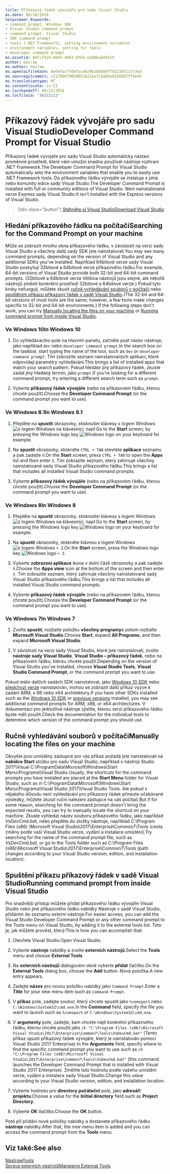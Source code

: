 ```yaml
---
title: Příkazový řádek vývojáře pro sadu Visual Studio
ms.date: 06/18/2018
helpviewer_keywords:
- command prompt, Windows SDK
- Visual Studio command prompt
- command prompt, Visual Studio
- SDK command prompt
- tools [.NET Framework], setting environment variables
- environment variables, setting for tools
- developer command prompt
ms.assetid: 94fcf524-9045-4993-bfb2-e2d8bad44219
author: mairaw
ms.author: mairaw
ms.openlocfilehash: 8e64facffd4face929b28d660ffd5210f127c3bd
ms.sourcegitcommit: c217b067985905cb21eafc5dd9a83568d7ff4e45
ms.translationtype: MT
ms.contentlocale: cs-CZ
ms.lasthandoff: 06/22/2018
ms.locfileid: "36315222"
---
```

# <a name="developer-command-prompt-for-visual-studio"></a><span data-ttu-id="05c8c-102">Příkazový řádek vývojáře pro sadu Visual Studio</span><span class="sxs-lookup"><span data-stu-id="05c8c-102">Developer Command Prompt for Visual Studio</span></span>

<span data-ttu-id="05c8c-103">Příkazový řádek vývojáře pro sadu Visual Studio automaticky nastaví proměnné prostředí, které vám umožní snadno používat nástroje rozhraní .NET Framework.</span><span class="sxs-lookup"><span data-stu-id="05c8c-103">The Developer Command Prompt for Visual Studio automatically sets the environment variables that enable you to easily use .NET Framework tools.</span></span> <span data-ttu-id="05c8c-104">Do příkazového řádku vývojáře se instaluje s plná nebo komunity edice sady Visual Studio.</span><span class="sxs-lookup"><span data-stu-id="05c8c-104">The Developer Command Prompt is installed with full or community editions of Visual Studio.</span></span> <span data-ttu-id="05c8c-105">Není nainstalovaná verze Express sady Visual Studio.</span><span class="sxs-lookup"><span data-stu-id="05c8c-105">It isn't installed with the Express versions of Visual Studio.</span></span>

> [!div class="button"]
[<span data-ttu-id="05c8c-106">Stáhněte si Visual Studio</span><span class="sxs-lookup"><span data-stu-id="05c8c-106">Download Visual Studio</span></span>](https://visualstudio.microsoft.com/downloads/?utm_medium=microsoft&utm_source=docs.microsoft.com&utm_campaign=button+cta&utm_content=download+vs2017)

## <a name="searching-for-the-command-prompt-on-your-machine"></a><span data-ttu-id="05c8c-107">Hledání příkazového řádku na počítači</span><span class="sxs-lookup"><span data-stu-id="05c8c-107">Searching for the Command Prompt on your machine</span></span>

<span data-ttu-id="05c8c-108">Může se zobrazit mnoho okna příkazového řádku, v závislosti na verzi sady Visual Studio a všechny další sady SDK jste nainstalovali.</span><span class="sxs-lookup"><span data-stu-id="05c8c-108">You may see many command prompts, depending on the version of Visual Studio and any additional SDKs you've installed.</span></span> <span data-ttu-id="05c8c-109">Například 64bitové verze sady Visual Studio poskytují 32bitové a 64bitové verze příkazového řádku.</span><span class="sxs-lookup"><span data-stu-id="05c8c-109">For example, 64-bit versions of Visual Studio provide both 32-bit and 64-bit command prompts.</span></span> <span data-ttu-id="05c8c-110">(32bitové a 64bitové verze Většina nástrojů jsou stejné, ale několik nástrojů změnit konkrétní prostředí 32bitové a 64bitové verze.) Pokud tyto kroky nefungují, můžete zkusit [ručně vyhledávání souborů v počítači](#manually-locating-the-files-on-your-machine) nebo [spuštěním příkazu příkazový řádek v sadě Visual Studio](#running-command-prompt-from-inside-visual-studio).</span><span class="sxs-lookup"><span data-stu-id="05c8c-110">(The 32-bit and 64-bit versions of most tools are the same; however, a few tools make changes specific to 32-bit and 64-bit environments.) If the following steps don't work, you can try [Manually locating the files on your machine](#manually-locating-the-files-on-your-machine) or [Running command prompt from inside Visual Studio](#running-command-prompt-from-inside-visual-studio).</span></span>

### <a name="in-windows-10"></a><span data-ttu-id="05c8c-111">Ve Windows 10</span><span class="sxs-lookup"><span data-stu-id="05c8c-111">In Windows 10</span></span>

1. <span data-ttu-id="05c8c-112">Do vyhledávacího pole na hlavním panelu, začněte psát název nástroje, jako například `dev` nebo `developer command prompt`.</span><span class="sxs-lookup"><span data-stu-id="05c8c-112">In the search box on the taskbar, start typing the name of the tool, such as `dev` or `developer command prompt`.</span></span> <span data-ttu-id="05c8c-113">Tím zobrazíte seznam nainstalovaných aplikací, které odpovídají parametry vyhledávání.</span><span class="sxs-lookup"><span data-stu-id="05c8c-113">This brings a list of installed apps that match your search pattern.</span></span> <span data-ttu-id="05c8c-114">Pokud hledáte jiný příkazový řádek, zkuste zadat jiný hledaný termín, jako `prompt`.</span><span class="sxs-lookup"><span data-stu-id="05c8c-114">If you're looking for a different command prompt, try entering a different search term such as `prompt`.</span></span>

2. <span data-ttu-id="05c8c-115">Vyberte **příkazový řádek vývojáře** (nebo na příkazovém řádku, kterou chcete použít).</span><span class="sxs-lookup"><span data-stu-id="05c8c-115">Choose the **Developer Command Prompt** (or the command prompt you want to use).</span></span>

### <a name="in-windows-81"></a><span data-ttu-id="05c8c-116">Ve Windows 8.1</span><span class="sxs-lookup"><span data-stu-id="05c8c-116">In Windows 8.1</span></span>

1. <span data-ttu-id="05c8c-117">Přejděte na **spustit** obrazovky, stisknutím klávesy s logem Windows ![s logem Windows](../get-started/media/windowskeyboardlogo.png "Windowskeyboardlogo") na klávesnici, např.</span><span class="sxs-lookup"><span data-stu-id="05c8c-117">Go to the **Start** screen, by pressing the Windows logo key ![Windows logo](../get-started/media/windowskeyboardlogo.png "Windowskeyboardlogo") on your keyboard for example.</span></span>

2. <span data-ttu-id="05c8c-118">Na **spustit** obrazovky, stiskněte `CTRL + TAB` otevřete **aplikace** seznamu a pak zadejte `V`.</span><span class="sxs-lookup"><span data-stu-id="05c8c-118">On the **Start** screen, press `CTRL + TAB` to open the **Apps** list and then enter `V`.</span></span> <span data-ttu-id="05c8c-119">Tím zobrazíte seznam, který zahrnuje všechny nainstalované sady Visual Studio příkazového řádku.</span><span class="sxs-lookup"><span data-stu-id="05c8c-119">This brings a list that includes all installed Visual Studio command prompts.</span></span>

3. <span data-ttu-id="05c8c-120">Vyberte **příkazový řádek vývojáře** (nebo na příkazovém řádku, kterou chcete použít).</span><span class="sxs-lookup"><span data-stu-id="05c8c-120">Choose the **Developer Command Prompt** (or the command prompt you want to use).</span></span>

### <a name="in-windows-8"></a><span data-ttu-id="05c8c-121">Ve Windows 8</span><span class="sxs-lookup"><span data-stu-id="05c8c-121">In Windows 8</span></span>

1. <span data-ttu-id="05c8c-122">Přejděte na **spustit** obrazovky, stisknutím klávesy s logem Windows ![s logem Windows](../get-started/media/windowskeyboardlogo.png "Windowskeyboardlogo") na klávesnici, např.</span><span class="sxs-lookup"><span data-stu-id="05c8c-122">Go to the **Start** screen, by pressing the Windows logo key ![Windows logo](../get-started/media/windowskeyboardlogo.png "Windowskeyboardlogo") on your keyboard for example.</span></span>

2. <span data-ttu-id="05c8c-123">Na **spustit** obrazovky, stiskněte klávesu s logem Windows ![s logem Windows](../get-started/media/windowskeyboardlogo.png "Windowskeyboardlogo") `+ Z`.</span><span class="sxs-lookup"><span data-stu-id="05c8c-123">On the **Start** screen, press the Windows logo key ![Windows logo](../get-started/media/windowskeyboardlogo.png "Windowskeyboardlogo") `+ Z`.</span></span>

3. <span data-ttu-id="05c8c-124">Vyberte **zobrazení aplikace** ikona v dolní části obrazovky a pak zadejte `V`.</span><span class="sxs-lookup"><span data-stu-id="05c8c-124">Choose the **Apps view** icon at the bottom of the screen and then enter `V`.</span></span> <span data-ttu-id="05c8c-125">Tím zobrazíte seznam, který zahrnuje všechny nainstalované sady Visual Studio příkazového řádku.</span><span class="sxs-lookup"><span data-stu-id="05c8c-125">This brings a list that includes all installed Visual Studio command prompts.</span></span>

4. <span data-ttu-id="05c8c-126">Vyberte **příkazový řádek vývojáře** (nebo na příkazovém řádku, kterou chcete použít).</span><span class="sxs-lookup"><span data-stu-id="05c8c-126">Choose the **Developer Command Prompt** (or the command prompt you want to use).</span></span>

### <a name="in-windows-7"></a><span data-ttu-id="05c8c-127">Ve Windows 7</span><span class="sxs-lookup"><span data-stu-id="05c8c-127">In Windows 7</span></span>

1. <span data-ttu-id="05c8c-128">Zvolte **spustit**, rozbalte položku **všechny programy**a potom rozbalte **Microsoft Visual Studio**.</span><span class="sxs-lookup"><span data-stu-id="05c8c-128">Choose **Start**, expand **All Programs**, and then expand **Microsoft Visual Studio**.</span></span>

2. <span data-ttu-id="05c8c-129">V závislosti na verzi sady Visual Studio, které jste nainstalovali, zvolte **nástroje sady Visual Studio**, **Visual Studio – příkazový řádek**, nebo na příkazovém řádku, kterou chcete použít.</span><span class="sxs-lookup"><span data-stu-id="05c8c-129">Depending on the version of Visual Studio you've installed, choose  **Visual Studio Tools**, **Visual Studio Command Prompt**, or the command prompt you want to use.</span></span>

<span data-ttu-id="05c8c-130">Pokud máte dalších sadách SDK nainstalovat, jako [Windows 10 SDK](https://developer.microsoft.com/windows/downloads/windows-10-sdk) nebo [předchozí verze](https://developer.microsoft.com/windows/downloads/sdk-archive) nainstalován, mohou se zobrazit další příkaz vyzve k zadání ARM, x 86 nebo x64 architektury.</span><span class="sxs-lookup"><span data-stu-id="05c8c-130">If you have other SDKs installed such as the [Windows 10 SDK](https://developer.microsoft.com/windows/downloads/windows-10-sdk) or [previous versions](https://developer.microsoft.com/windows/downloads/sdk-archive) installed, you may see additional command prompts for ARM, x86, or x64 architectures.</span></span> <span data-ttu-id="05c8c-131">V dokumentaci pro jednotlivé nástroje zjistíte, kterou verzi příkazového řádku byste měli použít.</span><span class="sxs-lookup"><span data-stu-id="05c8c-131">Check the documentation for the individual tools to determine which version of the command prompt you should use.</span></span>

## <a name="manually-locating-the-files-on-your-machine"></a><span data-ttu-id="05c8c-132">Ručně vyhledávání souborů v počítači</span><span class="sxs-lookup"><span data-stu-id="05c8c-132">Manually locating the files on your machine</span></span>

<span data-ttu-id="05c8c-133">Obvykle jsou umístěny zástupce pro vás příkaz požádá jste nainstalovali na **nabídce Start** složku pro sadu Visual Studio, například v nástroji Studio 2017\Visual C:\ProgramData\Microsoft\Windows\Start Menu\Programs\Visual Studio.</span><span class="sxs-lookup"><span data-stu-id="05c8c-133">Usually, the shortcuts for the command prompts you have installed are placed at the **Start Menu** folder for Visual Studio, such as in C:\ProgramData\Microsoft\Windows\Start Menu\Programs\Visual Studio 2017\Visual Studio Tools.</span></span> <span data-ttu-id="05c8c-134">Ale pokud z nějakého důvodu není vyhledávání pro příkazový řádek přineste očekávané výsledky, můžete zkusit ruční nalezení zástupce na váš počítač.</span><span class="sxs-lookup"><span data-stu-id="05c8c-134">But if for some reason, searching for the command prompt doesn't bring the expected results, you can try to manually locate the shortcut on your machine.</span></span> <span data-ttu-id="05c8c-135">Zkuste vyhledat název souboru příkazového řádku, jako například *VsDevCmd.bat*, nebo přejděte do složky nástroje, například C:\Program Files (x86) \Microsoft Visual Studio\2017\Enterprise\Common7\Tools (cesta změny podle vaší Visual Studio verze, vydání a instalace umístění).</span><span class="sxs-lookup"><span data-stu-id="05c8c-135">Try searching for the name of the command prompt file, such as *VsDevCmd.bat*, or go to the Tools folder such as C:\Program Files (x86)\Microsoft Visual Studio\2017\Enterprise\Common7\Tools (path changes according to your Visual Studio version, edition, and installation location).</span></span>

## <a name="running-command-prompt-from-inside-visual-studio"></a><span data-ttu-id="05c8c-136">Spuštění příkazu příkazový řádek v sadě Visual Studio</span><span class="sxs-lookup"><span data-stu-id="05c8c-136">Running command prompt from inside Visual Studio</span></span>

<span data-ttu-id="05c8c-137">Pro snadnější přístup můžete přidat příkazového řádku vývojáře Visual Studio nebo jiné příkazového řádku nabídky Nástroje v sadě Visual Studio, přidáním do seznamu externí nástroje.</span><span class="sxs-lookup"><span data-stu-id="05c8c-137">For easier access, you can add the Visual Studio Developer Command Prompt  or any other command prompt to the Tools menu on Visual Studio, by adding it to the external tools list.</span></span> <span data-ttu-id="05c8c-138">Toto je, jak můžete provést, který:</span><span class="sxs-lookup"><span data-stu-id="05c8c-138">This is how you can accomplish that:</span></span>

1. <span data-ttu-id="05c8c-139">Otevřete Visual Studio.</span><span class="sxs-lookup"><span data-stu-id="05c8c-139">Open Visual Studio.</span></span>

2. <span data-ttu-id="05c8c-140">Vyberte **nástroje** nabídky a zvolte **externích nástrojů**.</span><span class="sxs-lookup"><span data-stu-id="05c8c-140">Select the **Tools** menu and choose **External Tools**.</span></span>

3. <span data-ttu-id="05c8c-141">Na **externích nástrojů** dialogovém okně vyberte **přidat** tlačítko.</span><span class="sxs-lookup"><span data-stu-id="05c8c-141">On the **External Tools** dialog box, choose the **Add** button.</span></span> <span data-ttu-id="05c8c-142">Nová položka.</span><span class="sxs-lookup"><span data-stu-id="05c8c-142">A new entry appears.</span></span>

4. <span data-ttu-id="05c8c-143">Zadejte **název** pro novou položku nabídky jako `Command Prompt`.</span><span class="sxs-lookup"><span data-stu-id="05c8c-143">Enter a **Title** for your new menu item such as `Command Prompt`.</span></span>

5. <span data-ttu-id="05c8c-144">V **příkaz** pole, zadejte soubor, který chcete spustit jako `%comspec%` nebo `C:\Windows\System32\cmd.exe`.</span><span class="sxs-lookup"><span data-stu-id="05c8c-144">In the **Command** field, specify the file you want to launch such as `%comspec%` or `C:\Windows\System32\cmd.exe`.</span></span>

6. <span data-ttu-id="05c8c-145">V **argumenty** pole, zadejte, kam chcete najít konkrétní příkazového řádku, kterou chcete použít jako `/k "C:\Program Files (x86)\Microsoft Visual Studio\2017\Enterprise\Common7\Tools\VsDevCmd.bat"` (Tento příkaz spustí příkazový řádek vývojáře, který je nainstalován pomocí Visual Studio 2017 Enterprise).</span><span class="sxs-lookup"><span data-stu-id="05c8c-145">In the **Arguments** field, specify where to find the specific command prompt you want to use such as `/k "C:\Program Files (x86)\Microsoft Visual Studio\2017\Enterprise\Common7\Tools\VsDevCmd.bat"` (this command launches the Developer Command Prompt that is installed with Visual Studio 2017 Enterprise).</span></span> <span data-ttu-id="05c8c-146">Změňte tuto hodnotu podle vašeho umístění verze, vydání a instalace sady Visual Studio.</span><span class="sxs-lookup"><span data-stu-id="05c8c-146">Change this value according to your Visual Studio version, edition, and installation location.</span></span>

7. <span data-ttu-id="05c8c-147">Vyberte hodnotu pro **directory počáteční** pole, jako **adresáři projektu**.</span><span class="sxs-lookup"><span data-stu-id="05c8c-147">Choose a value for the **Initial directory** field such as **Project Directory**.</span></span>

8. <span data-ttu-id="05c8c-148">Vyberte **OK** tlačítko.</span><span class="sxs-lookup"><span data-stu-id="05c8c-148">Choose the **OK** button.</span></span>

<span data-ttu-id="05c8c-149">Poté při přidání nové položky nabídky a dostanete příkazového řádku **nástroje** nabídky.</span><span class="sxs-lookup"><span data-stu-id="05c8c-149">After that, the new menu item is added and you can access the command prompt from the **Tools** menu.</span></span>

## <a name="see-also"></a><span data-ttu-id="05c8c-150">Viz také:</span><span class="sxs-lookup"><span data-stu-id="05c8c-150">See also</span></span>

 [<span data-ttu-id="05c8c-151">Nástroje</span><span class="sxs-lookup"><span data-stu-id="05c8c-151">Tools</span></span>](../../../docs/framework/tools/index.md)  
 [<span data-ttu-id="05c8c-152">Správa externích nástrojů</span><span class="sxs-lookup"><span data-stu-id="05c8c-152">Managing External Tools</span></span>](/visualstudio/ide/managing-external-tools)  
